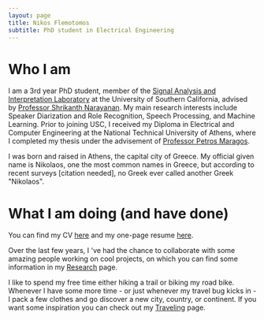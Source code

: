```yaml
---
layout: page
title: Nikos Flemotomos
subtitle: PhD student in Electrical Engineering
---
```


# Who I am
I am a 3rd year PhD student, member of the [Signal Analysis and Interpretation Laboratory](https://sail.usc.edu) at the University of Southern California, advised by [Professor Shrikanth Narayanan](https://sail.usc.edu/people/shri.php). My main research interests include Speaker Diarization and Role Recognition, Speech Processing, and Machine Learning. Prior to joining USC, I received my Diploma in Electrical and Computer Engineering at the National Technical University of Athens, where I completed my thesis under the advisement of [Professor Petros Maragos](http://cvsp.cs.ntua.gr/maragos/index.shtm).

I was born and raised in Athens, the capital city of Greece. My official given name is Nikolaos, one the most common names in Greece, but according to recent surveys [citation needed], no Greek ever called another Greek "Nikolaos".

# What I am doing (and have done)
You can find my CV [here](/assets/NF_cv2.pdf) and my one-page resume [here](assets/NF_resume.pdf).  

Over the last few years, I 've had the chance to collaborate with some amazing people working on cool projects, on which you can find some information in my [Research](research) page.

I like to spend my free time either hiking a trail or biking my road bike. Whenever I have some more time - or just whenever my travel bug kicks in - I pack a few clothes and go discover a new city, country, or continent. If you want some inspiration you can check out my [Traveling](travel) page.
